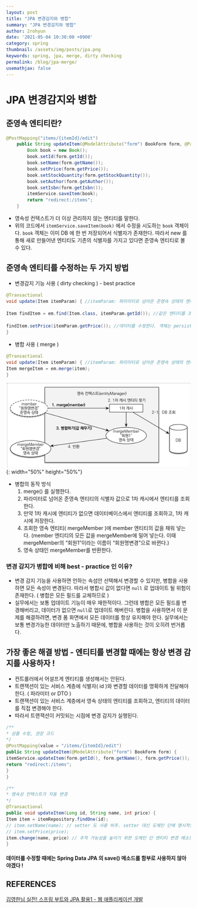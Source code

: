 ```yaml
---
layout: post
title: "JPA 변경감지와 병합"
summary: "JPA 변경감지와 병합"
author: 2rohyun
date: '2021-05-04 10:30:00 +0900'
category: spring
thumbnail: /assets/img/posts/jpa.png
keywords: spring, jpa, merge, dirty checking
permalink: /blog/jpa-merge/
usemathjax: false
---
```


# JPA 변경감지와 병합

## 준영속 엔티티란?

```java
@PostMapping("items/{itemId}/edit")
    public String updateItem(@ModelAttribute("form") BookForm form, @PathVariable String itemId) {
        Book book = new Book();
        book.setId(form.getId());
        book.setName(form.getName());
        book.setPrice(form.getPrice());
        book.setStockQuantity(form.getStockQuantity());
        book.setAuthor(form.getAuthor());
        book.setIsbn(form.getIsbn());
        itemService.saveItem(book);
        return "redirect:/items";
    }
```

 - 영속성 컨텍스트가 더 이상 관리하지 않는 엔티티를 말한다.
 - 위의 코드에서 `itemService.saveItem(book)` 에서 수정을 시도하는 `book` 객체이다. `book` 객체는 이미 DB 에 한 번 저장되어서 식별자가 존재한다. 따라서 new 를 통해 새로 만들어낸 엔티티도 기존의 식별자를 가지고 있다면 준영속 엔티티로 볼 수 있다.



## 준영속 엔티티를 수정하는 두 가지 방법
 - 변경감지 기능 사용 ( dirty checking ) - best practice

 ```java
 @Transactional
 void update(Item itemParam) { //itemParam: 파리미터로 넘어온 준영속 상태의 엔티티

 Item findItem = em.find(Item.class, itemParam.getId()); //같은 엔티티를 조회한다. 이때 조회함으로해서 해당 엔티티 객체는 persist 상태가 된다.

 findItem.setPrice(itemParam.getPrice()); //데이터를 수정한다. 객체는 persist 상태이기 때문에 save 메소드를 호출하지 않아도 변경이 감지되어 트랜잭션 커밋 시점에 업데이트 쿼리가 날아간다.
}
 ```

 - 병합 사용 ( merge )

 ```java
 @Transactional
 void update(Item itemParam) { //itemParam: 파리미터로 넘어온 준영속 상태의 엔티티
 Item mergeItem = em.merge(item);
}
 ```

 ![jpamerge](/assets/img/posts/jpamerge.png){: width="50%" height="50%"}

 - 병합의 동작 방식
   1. merge() 를 실행한다.
   2. 파라미터로 넘어온 준영속 엔티티의 식별자 값으로 1차 캐시에서 엔티티를 조회한다.
   3. 만약 1차 캐시에 엔티티가 없으면 데이터베이스에서 엔티티를 조회하고, 1차 캐시에 저장한다.
   4. 조회한 영속 엔티티( mergeMember )에 member 엔티티의 값을 채워 넣는다. (member 엔티티의 모든 값을 mergeMember에 밀어 넣는다. 이때 mergeMember의 “회원1”이라는 이름이 “회원명변경”으로 바뀐다.)
   5. 영속 상태인 mergeMember를 반환한다.



### 변경 감지가 병합에 비해 best - practice 인 이유?
 - 변경 감지 기능을 사용하면 언하는 속섬안 선택해서 변경할 수 있지만, 병합을 사용하면 모든 속성이 변경된다. 따라서 병합시 값이 없다면 `null` 로 업데이트 될 위험이 존재한다. ( 병합은 모든 필드를 교체하므로 )
 - 실무에서는 보통 업데이트 기능이 매우 재한적이다. 그런데 병합은 모든 필드를 변경해버리고, 데이터가 없으면 `null`로 업데이트 해버린다. 병합을 사용하면서 이 문제를 해결하려면, 변경 폼 화면에서 모든 데이터를 항상 유지해야 한다. 실무에서는 보통 변경가능한 데이터만 노출하기 때문에, 병합을 사용하는 것이 오히려 번거롭다.



 
## 가장 좋은 해결 방법 - 엔티티를 변경할 때에는 항상 변경 감지를 사용하자 !
 - 컨트롤러에서 어설프게 엔티티를 생성해서는 안된다.
 - 트랜잭션이 있는 서비스 계층에 식별자( id )와 변경할 데이터를 명확하게 전달해야 한다. ( 파라미터 or DTO )
 - 트랜잭션이 있는 서비스 계층에서 영속 상태의 엔티티를 조회하고, 엔티티의 데이터를 직접 변경해야 한다.
 - 따라서 트랜잭션이 커밋되는 시점에 변경 감지가 실행된다.

 ```java
 /**
 * 상품 수정, 권장 코드
 */
 @PostMapping(value = "/items/{itemId}/edit")
 public String updateItem(@ModelAttribute("form") BookForm form) {
 itemService.updateItem(form.getId(), form.getName(), form.getPrice());
 return "redirect:/items";
 }
}
 ```

 ```java
 /**
 * 영속성 컨텍스트가 자동 변경
 */
 @Transactional
 public void updateItem(Long id, String name, int price) {
 Item item = itemRepository.findOne(id);
 // item.setName(name); // setter 도 사용 비추. setter 대신 도메인 단에 명시적인 메소드를 만들어서 사용하자.
 // item.setPrice(price);
 item.change(name, price) // 추적 가능성을 높이기 위한 도메인 단 엔티티 변경 메소드
 }
 ```

#### 데이터를 수정할 때에는 Spring Data JPA 의 save() 메소드를 함부로 사용하지 않아야겠다 !


## REFERENCES
[김영한님 실전! 스프링 부트와 JPA 활용1 - 웹 애플리케이션 개발](https://www.inflearn.com/course/%EC%8A%A4%ED%94%84%EB%A7%81%EB%B6%80%ED%8A%B8-JPA-%ED%99%9C%EC%9A%A9-1)



